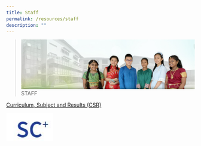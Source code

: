 ```yaml
---
title: Staff
permalink: /resources/staff
description: ""
---
```

>![](/images/About%20Us/banner2-with%20bg.jpg)
>STAFF

[Curriculum, Subject and Results (CSR)](https://schoolcockpit.moe.gov.sg/academic)

<p><a href="https://schoolcockpit.moe.gov.sg/academic">
<img src="/images/Resources/Staff/SC.jpg"style="width:25%">
</a></p>

